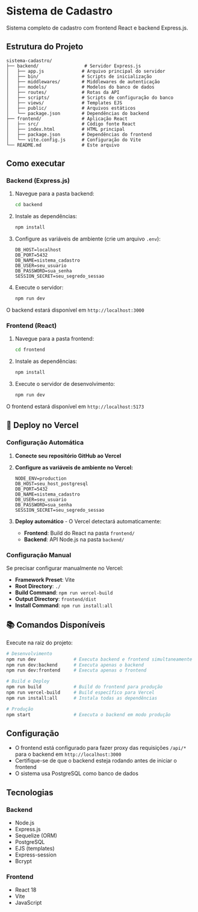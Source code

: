 # Sistema de Cadastro

Sistema completo de cadastro com frontend React e backend Express.js.

## Estrutura do Projeto

```
sistema-cadastro/
├── backend/                 # Servidor Express.js
│   ├── app.js              # Arquivo principal do servidor
│   ├── bin/                # Scripts de inicialização
│   ├── middlewares/        # Middlewares de autenticação
│   ├── models/             # Modelos do banco de dados
│   ├── routes/             # Rotas da API
│   ├── scripts/            # Scripts de configuração do banco
│   ├── views/              # Templates EJS
│   ├── public/             # Arquivos estáticos
│   └── package.json        # Dependências do backend
├── frontend/               # Aplicação React
│   ├── src/                # Código fonte React
│   ├── index.html          # HTML principal
│   ├── package.json        # Dependências do frontend
│   └── vite.config.js      # Configuração do Vite
└── README.md               # Este arquivo
```

## Como executar

### Backend (Express.js)

1. Navegue para a pasta backend:

   ```bash
   cd backend
   ```

2. Instale as dependências:

   ```bash
   npm install
   ```

3. Configure as variáveis de ambiente (crie um arquivo `.env`):

   ```
   DB_HOST=localhost
   DB_PORT=5432
   DB_NAME=sistema_cadastro
   DB_USER=seu_usuario
   DB_PASSWORD=sua_senha
   SESSION_SECRET=seu_segredo_sessao
   ```

4. Execute o servidor:
   ```bash
   npm run dev
   ```

O backend estará disponível em `http://localhost:3000`

### Frontend (React)

1. Navegue para a pasta frontend:

   ```bash
   cd frontend
   ```

2. Instale as dependências:

   ```bash
   npm install
   ```

3. Execute o servidor de desenvolvimento:
   ```bash
   npm run dev
   ```

O frontend estará disponível em `http://localhost:5173`

## 🚀 Deploy no Vercel

### Configuração Automática

1. **Conecte seu repositório GitHub ao Vercel**
2. **Configure as variáveis de ambiente no Vercel:**

   ```
   NODE_ENV=production
   DB_HOST=seu_host_postgresql
   DB_PORT=5432
   DB_NAME=sistema_cadastro
   DB_USER=seu_usuario
   DB_PASSWORD=sua_senha
   SESSION_SECRET=seu_segredo_sessao
   ```

3. **Deploy automático** - O Vercel detectará automaticamente:
   - **Frontend**: Build do React na pasta `frontend/`
   - **Backend**: API Node.js na pasta `backend/`

### Configuração Manual

Se precisar configurar manualmente no Vercel:

- **Framework Preset**: Vite
- **Root Directory**: `./`
- **Build Command**: `npm run vercel-build`
- **Output Directory**: `frontend/dist`
- **Install Command**: `npm run install:all`

## 📚 Comandos Disponíveis

Execute na raiz do projeto:

```bash
# Desenvolvimento
npm run dev              # Executa backend e frontend simultaneamente
npm run dev:backend      # Executa apenas o backend
npm run dev:frontend     # Executa apenas o frontend

# Build e Deploy
npm run build            # Build do frontend para produção
npm run vercel-build     # Build específico para Vercel
npm run install:all      # Instala todas as dependências

# Produção
npm start                # Executa o backend em modo produção
```

## Configuração

- O frontend está configurado para fazer proxy das requisições `/api/*` para o backend em `http://localhost:3000`
- Certifique-se de que o backend esteja rodando antes de iniciar o frontend
- O sistema usa PostgreSQL como banco de dados

## Tecnologias

### Backend

- Node.js
- Express.js
- Sequelize (ORM)
- PostgreSQL
- EJS (templates)
- Express-session
- Bcrypt

### Frontend

- React 18
- Vite
- JavaScript
